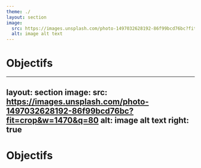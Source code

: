 ```yaml
---
theme: ./
layout: section
image:
  src: https://images.unsplash.com/photo-1497032628192-86f99bcd76bc?fit=crop&w=1470&q=80
  alt: image alt text
---
```


# Objectifs

---
layout: section
image:
  src: https://images.unsplash.com/photo-1497032628192-86f99bcd76bc?fit=crop&w=1470&q=80
  alt: image alt text
right: true
---

# Objectifs